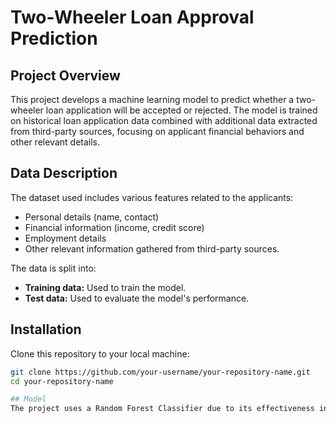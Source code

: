 # Two-Wheeler Loan Approval Prediction

## Project Overview
This project develops a machine learning model to predict whether a two-wheeler loan application will be accepted or rejected. The model is trained on historical loan application data combined with additional data extracted from third-party sources, focusing on applicant financial behaviors and other relevant details.

## Data Description
The dataset used includes various features related to the applicants:
- Personal details (name, contact)
- Financial information (income, credit score)
- Employment details
- Other relevant information gathered from third-party sources.

The data is split into:
- **Training data:** Used to train the model.
- **Test data:** Used to evaluate the model's performance.

## Installation
Clone this repository to your local machine:
```bash
git clone https://github.com/your-username/your-repository-name.git
cd your-repository-name

## Model
The project uses a Random Forest Classifier due to its effectiveness in handling various data types and robustness against overfitting. The model is evaluated using accuracy, precision, recall, and F1-score.
